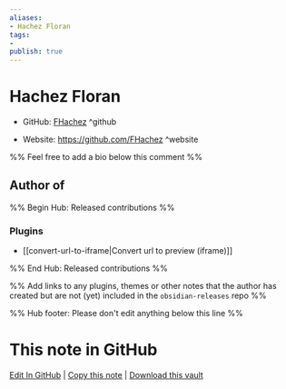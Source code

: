```yaml
---
aliases:
- Hachez Floran
tags:
- 
publish: true
---
```


# Hachez Floran

- GitHub: [FHachez](https://github.com/FHachez/) ^github
<!-- - Discord: `@` ^discord-->
- Website: <https://github.com/FHachez> ^website
<!-- - [[Publish sites|Publish site]]: <https://> ^publish-->

%% Feel free to add a bio below this comment %%


## Author of

%% Begin Hub: Released contributions %%
### Plugins
- [[convert-url-to-iframe|Convert url to preview (iframe)]]

%% End Hub: Released contributions %%

%% Add links to any plugins, themes or other notes that the author has created but are not (yet) included in the `obsidian-releases` repo %%

<!--
### Unlisted plugins
-->

<!--
### Others
-->

<!--
## Sponsor this author
-->

<!-- - [[GitHub sponsors]]: [Sponsor @FHachez on GitHub Sponsors](https://github.com/sponsors/FHachez) ^github-sponsor-->
<!-- - [[Buy me a coffee]]: <https://> ^buy-me-a-coffee-->
<!-- - [[PayPal]]: <https://> ^paypal-->
<!-- - [[Patreon]]: <https://> ^patreon-->

<!--
## Follow this author
-->

<!-- - [[YouTube Channels|On YouTube]]: <https://> ^youtube-->
<!-- - Twitter: <https://> ^twitter-->
<!-- - ... -->

%% Hub footer: Please don't edit anything below this line %%

# This note in GitHub

<span class="git-footer">[Edit In GitHub](https://github.dev/obsidian-community/obsidian-hub/blob/main/01%20-%20Community/People/FHachez.md "git-hub-edit-note") | [Copy this note](https://raw.githubusercontent.com/obsidian-community/obsidian-hub/main/01%20-%20Community/People/FHachez.md "git-hub-copy-note") | [Download this vault](https://github.com/obsidian-community/obsidian-hub/archive/refs/heads/main.zip "git-hub-download-vault") </span>
